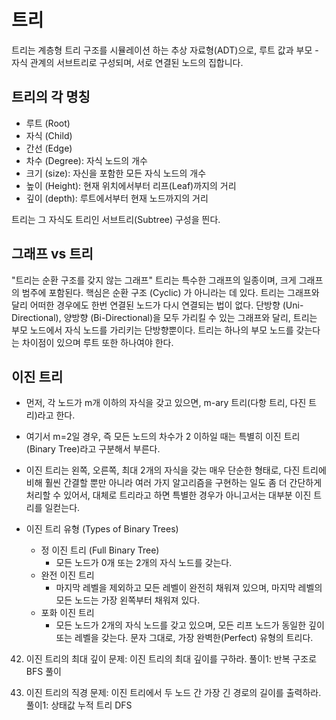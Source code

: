 # 트리

트리는 계층형 트리 구조를 시뮬레이션 하는 추상 자료형(ADT)으로, 루트 값과 부모 - 자식 관계의 서브트리로 구성되며, 서로 연결된 노드의 집합니다.

## 트리의 각 명칭

- 루트 (Root)
- 자식 (Child)
- 간선 (Edge)
- 차수 (Degree): 자식 노드의 개수
- 크기 (size): 자신을 포함한 모든 자식 노드의 개수
- 높이 (Height): 현재 위치에서부터 리프(Leaf)까지의 거리
- 깊이 (depth): 루트에서부터 현재 노드까지의 거리

트리는 그 자식도 트리인 서브트리(Subtree) 구성을 띈다.

## 그래프 vs 트리

"트리는 순환 구조를 갖지 않는 그래프"
트리는 특수한 그래프의 일종이며, 크게 그래프의 범주에 포함된다.
핵심은 순환 구조 (Cyclic) 가 아니라는 데 있다.
트리는 그래프와 달리 어떠한 경우에도 한번 연결된 노드가 다시 연결되는 법이 없다.
단방향 (Uni-Directional), 양방향 (Bi-Directional)을 모두 가리킬 수 있는 그래프와 달리,
트리는 부모 노드에서 자식 노드를 가리키는 단방향뿐이다.
트리는 하나의 부모 노드를 갖는다는 차이점이 있으며 루트 또한 하나여야 한다.

## 이진 트리

- 먼저, 각 노드가 m개 이하의 자식을 갖고 있으면, m-ary 트리(다항 트리, 다진 트리)라고 한다.
- 여기서 m=2일 경우, 즉 모든 노드의 차수가 2 이하일 때는 특별히 이진 트리(Binary Tree)라고 구분해서 부른다.
- 이진 트리는 왼쪽, 오른쪽, 최대 2개의 자식을 갖는 매우 단순한 형태로, 다진 트리에 비해 훨씬 간결할 뿐만 아니라 여러 가지 알고리즘을 구현하는 일도 좀 더 간단하게 처리할 수 있어서, 대체로 트리라고 하면 특별한 경우가 아니고서는 대부분 이진 트리를 일컫는다.

- 이진 트리 유형 (Types of Binary Trees)
  - 정 이진 트리 (Full Binary Tree)
    - 모든 노드가 0개 또는 2개의 자식 노드를 갖는다.
  - 완전 이진 트리
    - 마지막 레벨을 제외하고 모든 레벨이 완전히 채워져 있으며, 마지막 레벨의 모든 노드는 가장 왼쪽부터 채워져 있다.
  - 포화 이진 트리
    - 모든 노드가 2개의 자식 노드를 갖고 있으며, 모든 리프 노드가 동일한 깊이 또는 레벨을 갖는다. 문자 그대로, 가장 완벽한(Perfect) 유형의 트리다.

42. 이진 트리의 최대 깊이
    문제: 이진 트리의 최대 깊이를 구하라.
    풀이1: 반복 구조로 BFS 풀이

43. 이진 트리의 직경
    문제: 이진 트리에서 두 노드 간 가장 긴 경로의 길이를 출력하라.
    풀이1: 상태값 누적 트리 DFS
